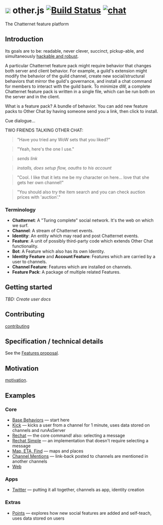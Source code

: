 # <img src="https://web.other.chat/images/favicon.png" height="18" width="18" /> other.js [![Build Status](https://travis-ci.com/other-xyz/other.js.svg?token=96rqAKq1wuu7waxjVyTg&branch=master)](https://travis-ci.com/other-xyz/other.js) [![chat](https://img.shields.io/badge/chat-%23otherjs-919cff.svg)](https://web.other.chat/#/channel/740c2b85b3ad45509a59168891a58f74)

The Chatternet feature platform

## Introduction

Its goals are to be: readable, never clever, succinct, pickup-able, and simultaneously [hackable and robust](#inspirations).

A particular Chatternet feature pack might require behavior that changes both server and client behavior. For example, a guild's extension might modify the behavior of the guild channel, create new social/structural behaviors that mirror the guild's governance, and install a chat command for members to interact with the guild bank. To minimize dW, a complete Chatternet feature pack is written in a single file, which can be run both on the server and in the client.

What is a feature pack? A bundle of behavior. You can add new feature packs to Other Chat by having someone send you a link, then click to install.

Cue dialogue...

TWO FRIENDS TALKING OTHER CHAT:

> "Have you tried any WoW sets that you liked?"

> "Yeah, here's the one I use."

> _sends link_

> _installs, does setup flow, oauths to his account_

> "Cool. I like that it lets me be my character on here... love that she gets her own channel!"

> "You should also try the item search and you can check auction prices with 'auction'."

### Terminology

- **Chatternet**: A "Turing complete" social network. It's the web on which we surf.
- **Channel**: A stream of Chatternet events.
- **Identity**: An entity which may read and post Chatternet events.
- **Feature**: A unit of possibly third-party code which extends Other Chat functionality.
- **Bot**: A Feature which also has its own Identity.
- **Identity Feature** and **Account Feature**: Features which are carried by a user to channels.
- **Channel Feature**: Features which are installed on channels.
- **Feature Pack**: A package of multiple related Features.

## Getting started

*TBD: Create user docs*

## Contributing

[contributing](CONTRIBUTING.md)

## Specification / technical details

See the [Features proposal](FEATURES.md).

## Motivation

[motivation](MOTIVATION.md).

## Examples

### Core

* [Base Behaviors](pseudo/core/base.pseudo.js) &mdash; start here
* [Kick](pseudo/core/kick.pseudo.js) &mdash; kicks a user from a channel for 1 minute, uses data stored on channels and runAsServer
* [Rechat](pseudo/core/rechat.pseudo.js) &mdash; the core command! also: selecting a message
* [Rechat Simple](pseudo/core/rechat-simple.pseudo.js) &mdash; an implementation that doesn't require selecting a message
* [Map, ETA, Find](pseudo/core/map.pseudo.js) &mdash; maps and places
* [Channel Mentions](pseudo/core/channel-mentions.pseudo.js) &mdash; link-back posted to channels are mentioned in another channels
* [Web](pseudo/core/web.pseudo.js)

### Apps

* [Twitter](pseudo/apps/twitter.pseudo.js) &mdash; putting it all together, channels as app, identity creation

### Extras

* [Points](pseudo/extras/points.pseudo.js) &mdash; explores how new social features are added and self-teach, uses data stored on users
